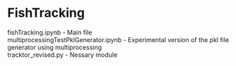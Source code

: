# FishTracking
fishTracking.ipynb - Main file  
multiprocessingTestPklGenerator.ipynb	- Experimental version of the pkl file generator using multiprocessing  
tracktor_revised.py - Nessary module
